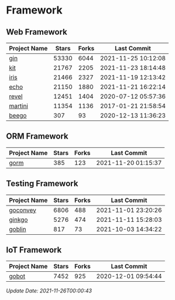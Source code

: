 # Framework

## Web Framework
| Project Name | Stars | Forks | Last Commit |
| ------------ | ----- | ----- | ----------- |
| [gin](https://github.com/gin-gonic/gin) | 53330 | 6044 | 2021-11-25 10:12:08 |
| [kit](https://github.com/go-kit/kit) | 21767 | 2205 | 2021-11-23 18:14:48 |
| [iris](https://github.com/kataras/iris) | 21466 | 2327 | 2021-11-19 12:13:42 |
| [echo](https://github.com/labstack/echo) | 21150 | 1880 | 2021-11-21 16:22:14 |
| [revel](https://github.com/revel/revel) | 12451 | 1404 | 2020-07-12 05:57:36 |
| [martini](https://github.com/go-martini/martini) | 11354 | 1136 | 2017-01-21 21:58:54 |
| [beego](https://github.com/astaxie/beego) | 307 | 93 | 2020-12-13 11:36:23 |

## ORM Framework
| Project Name | Stars | Forks | Last Commit |
| ------------ | ----- | ----- | ----------- |
| [gorm](https://github.com/jinzhu/gorm) | 385 | 123 | 2021-11-20 01:15:37 |

## Testing Framework
| Project Name | Stars | Forks | Last Commit |
| ------------ | ----- | ----- | ----------- |
| [goconvey](https://github.com/smartystreets/goconvey) | 6806 | 488 | 2021-11-01 23:20:26 |
| [ginkgo](https://github.com/onsi/ginkgo) | 5276 | 474 | 2021-11-11 15:28:03 |
| [goblin](https://github.com/franela/goblin) | 817 | 73 | 2021-10-03 14:34:22 |

## IoT Framework
| Project Name | Stars | Forks | Last Commit |
| ------------ | ----- | ----- | ----------- |
| [gobot](https://github.com/hybridgroup/gobot) | 7452 | 925 | 2020-12-01 09:54:44 |

*Update Date: 2021-11-26T00:00:43*
